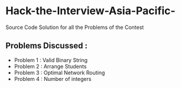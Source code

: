 # Hack-the-Interview-Asia-Pacific-
Source Code Solution for all the Problems of the Contest

<h2>Problems Discussed :</h2>
<ul>
  <li> Problem 1 : Valid Binary String</li> 
  <li> Problem 2 : Arrange Students</li>
  <li> Problem 3 : Optimal Network Routing</li>
  <li> Problem 4 : Number of integers</li>
</ul>
